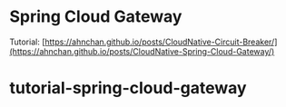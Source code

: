 # Spring Cloud Gateway

Tutorial: [https://ahnchan.github.io/posts/CloudNative-Circuit-Breaker/](https://ahnchan.github.io/posts/CloudNative-Spring-Cloud-Gateway/)

# tutorial-spring-cloud-gateway
